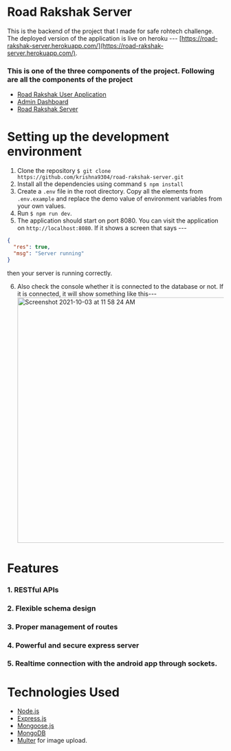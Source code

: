 # Road Rakshak Server

This is the backend of the project that I made for safe rohtech challenge. The deployed version of the application is live on heroku --- [https://road-rakshak-server.herokuapp.com/](https://road-rakshak-server.herokuapp.com/).

### This is one of the three components of the project. Following are all the components of the project
- [Road Rakshak User Application](https://github.com/krishna9304/road-rakshak/)
- [Admin Dashboard](https://github.com/krishna9304/road-rakshak-admin/)
- [Road Rakshak Server](https://github.com/krishna9304/road-rakshak-server/)

# Setting up the development environment
  1. Clone the repository `$ git clone https://github.com/krishna9304/road-rakshak-server.git`
  2. Install all the dependencies using command `$ npm install` 
  3. Create a `.env` file in the root directory. Copy all the elements from `.env.example` and replace the demo value of environment variables from your own values.
  4. Run `$ npm run dev`.
  5. The application should start on port 8080. You can visit the application on `http://localhost:8080`. If it shows a screen that says ---
  ````json
  {
    "res": true,
    "msg": "Server running"
  }
  ````
  then your server is running correctly.

  6. Also check the console whether it is connected to the database or not. If it is connected, it will show something like this---
     <img width="570" alt="Screenshot 2021-10-03 at 11 58 24 AM" src="https://user-images.githubusercontent.com/71918441/135742749-74f3a607-6134-4015-9981-b78d3a3c405c.png">


# Features
### 1. RESTful APIs
### 2. Flexible schema design
### 3. Proper management of routes
### 4. Powerful and secure express server
### 5. Realtime connection with the android app through sockets.

# Technologies Used
  - [Node.js](https://nodejs.org/en/)
  - [Express.js](https://expressjs.com/)
  - [Mongoose.js](https://mongoosejs.com/)
  - [MongoDB](https://www.mongodb.com/)
  - [Multer](https://www.npmjs.com/package/multer) for image upload.
